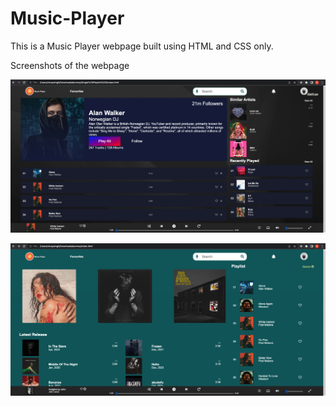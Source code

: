 # Music-Player
This is a Music Player webpage built using HTML and CSS only.

Screenshots of the webpage

![This is an image](/media/ss1.png)

![This is an image](/media/ss2.png)
